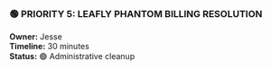 ### 🟢 **PRIORITY 5: LEAFLY PHANTOM BILLING RESOLUTION**

**Owner:** Jesse  
**Timeline:** 30 minutes  
**Status:** 🟢 Administrative cleanup
